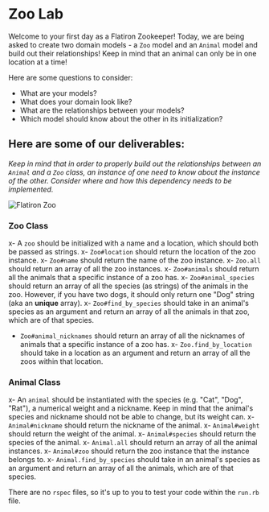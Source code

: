 # Zoo Lab

Welcome to your first day as a Flatiron Zookeeper!
Today, we are being asked to create two domain models - a `Zoo` model and an `Animal` model and build out their relationships! Keep in mind that an animal can only be in one location at a time!

Here are some questions to consider:

* What are your models?
* What does your domain look like?
* What are the relationships between your models? 
* Which model should know about the other in its initialization?

## Here are some of our deliverables:

_Keep in mind that in order to properly build out the relationships between an `Animal` and a `Zoo` class, an instance of one need to know about the instance of the other. Consider where and how this dependency needs to be implemented._

![Flatiron Zoo](https://curriculum-content.s3.amazonaws.com/module-1/ruby-oo-relationships/flatiron-zoo-exercise/Image_124_ZooGraphic.png)

### Zoo Class
x- A `zoo` should be initialized with a name and a location, which should both be passed as strings.
x- `Zoo#location` should return the location of the zoo instance.
x- `Zoo#name` should return the name of the zoo instance.
x- `Zoo.all` should return an array of all the zoo instances.
x- `Zoo#animals` should return all the animals that a specific instance of a zoo has.
x- `Zoo#animal_species` should return an array of all the species (as strings) of the animals in the zoo. However, if you have two dogs, it should only return one "Dog" string (aka an **unique** array).
x- `Zoo#find_by_species` should take in an animal's species as an argument and return an array of all the animals in that zoo, which are of that species.
- `Zoo#animal_nicknames` should return an array of all the nicknames of animals that a specific instance of a zoo has.
x- `Zoo.find_by_location` should take in a location as an argument and return an array of all the zoos within that location.

### Animal Class
x- An `animal` should be instantiated with the species (e.g. "Cat", "Dog", "Rat"), a numerical weight and a nickname. Keep in mind that the animal's species and nickname should not be able to change, but its weight can.
x- `Animal#nickname` should return the nickname of the animal.
x- `Animal#weight` should return the weight of the animal.
x- `Animal#species` should return the species of the animal.
x- `Animal.all` should return an array of all the animal instances.
x- `Animal#zoo` should return the zoo instance that the instance belongs to.
x- `Animal.find_by_species` should take in an animal's species as an argument and return an array of all the animals, which are of that species.

There are no `rspec` files, so it's up to you to test your code within the `run.rb` file.
